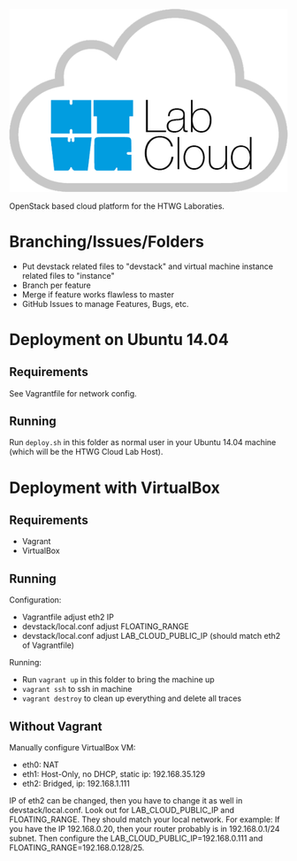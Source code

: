 ![HTWG Lab Cloud](design/logo-large.png?raw=true)

OpenStack based cloud platform for the HTWG Laboraties.

# Branching/Issues/Folders

- Put devstack related files to "devstack" and virtual machine instance related files to "instance"
- Branch per feature
- Merge if feature works flawless to master
- GitHub Issues to manage Features, Bugs, etc.

# Deployment on Ubuntu 14.04

## Requirements

See Vagrantfile for network config.

## Running

Run `deploy.sh` in this folder as normal user in your Ubuntu 14.04 machine (which will be the HTWG Cloud Lab Host).

# Deployment with VirtualBox

## Requirements

- Vagrant
- VirtualBox

## Running

Configuration:

- Vagrantfile adjust eth2 IP
- devstack/local.conf adjust FLOATING_RANGE 
- devstack/local.conf adjust LAB_CLOUD_PUBLIC_IP (should match eth2 of Vagrantfile)

Running: 

- Run `vagrant up` in this folder to bring the machine up
- `vagrant ssh` to ssh in machine
- `vagrant destroy` to clean up everything and delete all traces

## Without Vagrant

Manually configure VirtualBox VM:

- eth0: NAT
- eth1: Host-Only, no DHCP, static ip: 192.168.35.129
- eth2: Bridged, ip: 192.168.1.111

IP of eth2 can be changed, then you have to change it as well in devstack/local.conf.
Look out for LAB_CLOUD_PUBLIC_IP and FLOATING_RANGE. They should match your local network.
For example: If you have the IP 192.168.0.20, then your router probably is in 192.168.0.1/24 subnet. Then configure the LAB_CLOUD_PUBLIC_IP=192.168.0.111 and FLOATING_RANGE=192.168.0.128/25.


